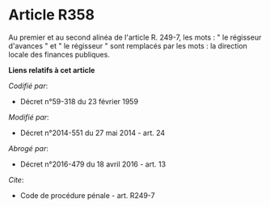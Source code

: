 # Article R358

Au premier et au second alinéa de l'article R. 249-7, les mots :  " le régisseur d'avances  "    et " le régisseur "  sont
remplacés par les mots :  la direction locale des finances publiques.

**Liens relatifs à cet article**

_Codifié par_:

  - Décret n°59-318 du 23 février 1959

_Modifié par_:

  - Décret n°2014-551 du 27 mai 2014 - art. 24

_Abrogé par_:

  - Décret n°2016-479 du 18 avril 2016 - art. 13

_Cite_:

  - Code de procédure pénale - art. R249-7
